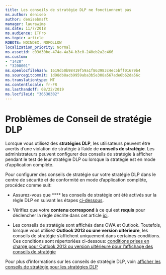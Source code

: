 ```yaml
---
title: Les conseils de stratégie DLP ne fonctionnent pas
ms.author: deniseb
author: denisebmsft
manager: laurawims
ms.date: 11/7/2018
ms.audience: ITPro
ms.topic: article
ROBOTS: NOINDEX, NOFOLLOW
localization_priority: Normal
ms.assetid: c03d30be-474a-4a34-b3c0-240eb2a2c466
ms.custom:
- "1428"
- "3200001"
ms.openlocfilehash: 1619d50b98419f59a1f863983c4ec5bff01679b4
ms.sourcegitcommit: 1d98db8acb9959aba3b5e308a567ade6b62da56c
ms.translationtype: MT
ms.contentlocale: fr-FR
ms.lasthandoff: 08/22/2019
ms.locfileid: "36530302"
---
```

# <a name="dlp-policy-tip-issues"></a>Problèmes de Conseil de stratégie DLP

Lorsque vous utilisez des **stratégies DLP**, les utilisateurs peuvent être avertis d’une violation de stratégie à l’aide de **conseils de stratégie**. Les administrateurs peuvent configurer des conseils de stratégie à afficher pendant le test de leur stratégie DLP ou lorsque la stratégie est en mode d’application complète.
  
Pour configurer des conseils de stratégie sur votre stratégie DLP dans le centre de sécurité et de conformité en mode d’application complète, procédez comme suit:
  
- Assurez-vous que **** les conseils de stratégie ont été activés sur la règle DLP en suivant les étapes [ci-dessous](https://docs.microsoft.com/office365/securitycompliance/use-notifications-and-policy-tips).

- Vérifiez que votre **contenu correspond** à ce qui est **requis** pour déclencher la règle décrite dans cet article [ici](https://docs.microsoft.com/office365/securitycompliance/what-the-sensitive-information-types-look-for).

- Les conseils de stratégie sont affichés dans OWA et Outlook. Toutefois, lorsque vous utilisez **Outlook 2013 ou une version ultérieure**, les conseils de stratégie s’affichent uniquement dans certaines conditions. Ces conditions sont répertoriées ci-dessous: [conditions prises en charge pour Outlook 2013 ou version ultérieure pour l’affichage des conseils de stratégie](https://docs.microsoft.com/office365/securitycompliance/use-notifications-and-policy-tips#outlook-2013-and-later-supports-showing-policy-tips-for-only-some-conditions)

Pour plus d’informations sur les conseils de stratégie DLP, voir: [afficher les conseils de stratégie pour les stratégies DLP](https://docs.microsoft.com/office365/securitycompliance/use-notifications-and-policy-tips)
  